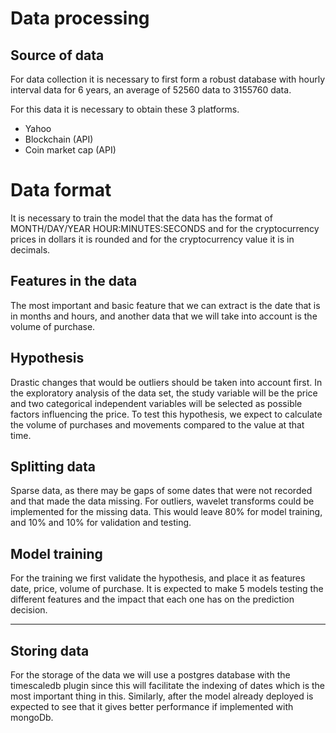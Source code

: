 # Data processing

## Source of data
For data collection it is necessary to first form a robust database with hourly interval data for 6 years, an average of 52560 data to 3155760 data.

For this data it is necessary to obtain these 3 platforms.

 - Yahoo
 - Blockchain (API)
 - Coin market cap (API)

# Data format
It is necessary to train the model that the data has the format of MONTH/DAY/YEAR HOUR:MINUTES:SECONDS and for the cryptocurrency prices in dollars it is rounded and for the cryptocurrency value it is in decimals.



## Features in the data
The most important and basic feature that we can extract is the date that is in months and hours, and another data that we will take into account is the volume of purchase.

## Hypothesis
Drastic changes that would be outliers should be taken into account first. In the exploratory analysis of the data set, the study variable will be the price and two categorical independent variables will be selected as possible factors influencing the price. To test this hypothesis, we expect to calculate the volume of purchases and movements compared to the value at that time.

## Splitting data
Sparse data, as there may be gaps of some dates that were not recorded and that made the data missing. For outliers, wavelet transforms could be implemented for the missing data. This would leave 80% for model training, and 10% and 10% for validation and testing.

## Model training
For the training we first validate the hypothesis, and place it as features date, price, volume of purchase. It is expected to make 5 models testing the different features and the impact that each one has on the prediction decision.

---
## Storing data
For the storage of the data we will use a postgres database with the timescaledb plugin since this will facilitate the indexing of dates which is the most important thing in this. Similarly, after the model already deployed is expected to see that it gives better performance if implemented with mongoDb.
